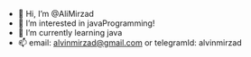 - 👋 Hi, I’m @AliMirzad
- 👀 I’m interested in javaProgramming!
- 🌱 I’m currently learning java
- 📫 email: alvinmirzad@gmail.com or telegramId: alvinmirzad

<!---
AliMirzad/AliMirzad is a ✨ special ✨ repository because its `README.md` (this file) appears on your GitHub profile.
You can click the Preview link to take a look at your changes.
--->
